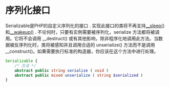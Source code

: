 # 序列化接口

Serializable是PHP的自定义序列化的接口 . 实现此接口的类将不再支持[\_\_sleep\(\)](http://php.net/manual/zh/language.oop5.magic.php#language.oop5.magic.sleep)和[\_\_wakeup\(\)](http://php.net/manual/zh/language.oop5.magic.php#language.oop5.magic.sleep) . 不论何时，只要有实例需要被序列化，serialize 方法都将被调用。它将不会调用 \_\_destruct\(\) 或有其他影响，除非程序化地调用此方法。当数据被反序列化时，类将被感知并且调用合适的 unserialize\(\) 方法而不是调用 \_\_construct\(\)。如果需要执行标准的构造器，你应该在这个方法中进行处理。

```php
Serializable {
    /* 方法 */
    abstract public string serialize ( void )
    abstract public mixed unserialize ( string $serialized )
}
```



